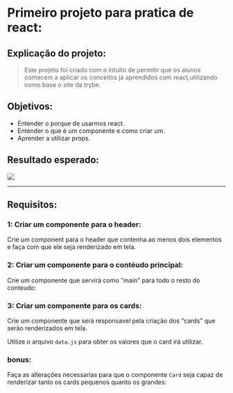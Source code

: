 # Primeiro projeto para pratica de react:

## Explicação do projeto:

> Este projeto foi criado com o intuito de permitir que os alunos comecem a aplicar os conceitos já aprendidos com react,utilizando como base o site da trybe.

## Objetivos:

- Entender o porque de usarmos react.
- Entender o que é um componente e como criar um.
- Aprender a utilizar props.

## Resultado esperado:

![](/home/breno5g/.config/marktext/images/2021-12-14-10-52-32-image.png)

---

## Requisitos:

### 1: Criar um componente para o header:

Crie um component para o header que contenha ao menos dois elementos e faça com que ele seja renderizado em tela.

### 2: Criar um componente para o contéudo principal:

Crie um componente que servirá como "main" para todo o resto do conteudo:

### 3: Criar um componente para os cards:

Crie um componente que será responsavel pela criação dos "cards" que serão renderizados em tela.

Utilize o arquivo `data.js` para obter os valores que o card irá utilizar.

### bonus:

Faça as alterações necessarias para que o componente `Card` seja capaz de renderizar tanto os cards pequenos quanto os grandes:

